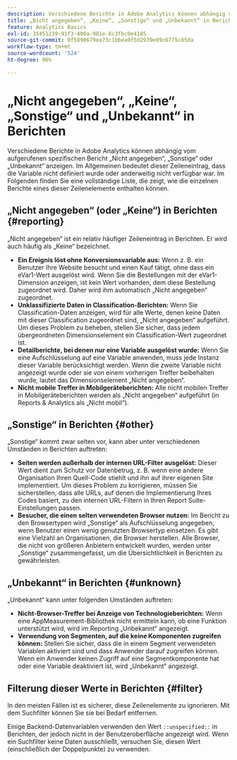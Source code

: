 ```yaml
---
description: Verschiedene Berichte in Adobe Analytics können abhängig vom aufgerufenen spezifischen Bericht „Nicht angegeben“, „Keine“, „Sonstige“ oder „Unbekannt“ anzeigen. Im Allgemeinen bedeutet dieser Zeileneintrag, dass die Variable nicht definiert wurde oder anderweitig nicht verfügbar war.
title: „Nicht angegeben“, „Keine“, „Sonstige“ und „Unbekannt“ in Berichten
feature: Analytics Basics
exl-id: 35451239-91f3-400a-981e-8c3fbc0e4185
source-git-commit: 0f5890679ea73c1bbea9f5d2939e89c6775c85da
workflow-type: tm+mt
source-wordcount: '524'
ht-degree: 96%

---
```


# „Nicht angegeben“, „Keine“, „Sonstige“ und „Unbekannt“ in Berichten

Verschiedene Berichte in Adobe Analytics können abhängig vom aufgerufenen spezifischen Bericht „Nicht angegeben“, „Sonstige“ oder „Unbekannt“ anzeigen. Im Allgemeinen bedeutet dieser Zeileneintrag, dass die Variable nicht definiert wurde oder anderweitig nicht verfügbar war. Im Folgenden finden Sie eine vollständige Liste, die zeigt, wie die einzelnen Berichte eines dieser Zeilenelemente enthalten können.

## „Nicht angegeben“ (oder „Keine“) in Berichten {#reporting}

„Nicht angegeben“ ist ein relativ häufiger Zeileneintrag in Berichten. Er wird auch häufig als „Keine“ bezeichnet.

* **Ein Ereignis löst ohne Konversionsvariable aus:** Wenn z. B. ein Benutzer Ihre Website besucht und einen Kauf tätigt, ohne dass ein eVar1-Wert ausgelöst wird. Wenn Sie die Bestellungen mit der eVar1-Dimension anzeigen, ist kein Wert vorhanden, dem diese Bestellung zugeordnet wird. Daher wird ihm automatisch „Nicht angegeben“ zugeordnet.
* **Unklassifizierte Daten in Classification-Berichten:** Wenn Sie Classification-Daten anzeigen, wird für alle Werte, denen keine Daten mit dieser Classification zugeordnet sind, „Nicht angegeben“ aufgeführt. Um dieses Problem zu beheben, stellen Sie sicher, dass jedem übergeordneten Dimensionselement ein Classification-Wert zugeordnet ist.
* **Detailberichte, bei denen nur eine Variable ausgelöst wurde:** Wenn Sie eine Aufschlüsselung auf eine Variable anwenden, muss jede Instanz dieser Variable berücksichtigt werden. Wenn die zweite Variable nicht angezeigt wurde oder sie von einem vorherigen Treffer beibehalten wurde, lautet das Dimensionselement „Nicht angegeben“.
* **Nicht mobile Treffer in Mobilgeräteberichten:** Alle nicht mobilen Treffer in Mobilgeräteberichten werden als „Nicht angegeben“ aufgeführt (in Reports &amp; Analytics als „Nicht mobil“).

## „Sonstige“ in Berichten {#other}

„Sonstige“ kommt zwar selten vor, kann aber unter verschiedenen Umständen in Berichten auftreten:

* **Seiten werden außerhalb der internen URL-Filter ausgelöst:** Dieser Wert dient zum Schutz vor Datenbetrug, z. B. wenn eine andere Organisation Ihren Quell-Code stiehlt und ihn auf ihrer eigenen Site implementiert. Um dieses Problem zu korrigieren, müssen Sie sicherstellen, dass alle URLs, auf denen die Implementierung Ihres Codes basiert, zu den internen URL-Filtern in Ihren Report Suite-Einstellungen passen.
* **Besucher, die einen selten verwendeten Browser nutzen:** Im Bericht zu den Browsertypen wird „Sonstige“ als Aufschlüsselung angegeben, wenn Benutzer einen wenig genutzten Browsertyp einsetzen. Es gibt eine Vielzahl an Organisationen, die Browser herstellen. Alle Browser, die nicht von größeren Anbietern entwickelt wurden, werden unter „Sonstige“ zusammengefasst, um die Übersichtlichkeit in Berichten zu gewährleisten.

## „Unbekannt“ in Berichten {#unknown}

„Unbekannt“ kann unter folgenden Umständen auftreten:

* **Nicht-Browser-Treffer bei Anzeige von Technologieberichten:** Wenn eine AppMeasurement-Bibliothek nicht ermitteln kann, ob eine Funktion unterstützt wird, wird im Reporting „Unbekannt“ angezeigt.
* **Verwendung von Segmenten, auf die keine Komponenten zugreifen können:** Stellen Sie sicher, dass die in einem Segment verwendeten Variablen aktiviert sind und dass Anwender darauf zugreifen können. Wenn ein Anwender keinen Zugriff auf eine Segmentkomponente hat oder eine Variable deaktiviert ist, wird „Unbekannt“ angezeigt.

## Filterung dieser Werte in Berichten {#filter}

In den meisten Fällen ist es sicherer, diese Zeilenelemente zu ignorieren. Mit dem Suchfilter können Sie sie bei Bedarf entfernen.

Einige Backend-Datenvariablen verwenden den Wert `::unspecified::` in Berichten, der jedoch nicht in der Benutzeroberfläche angezeigt wird. Wenn ein Suchfilter keine Daten ausschließt, versuchen Sie, diesen Wert (einschließlich der Doppelpunkte) zu verwenden.

